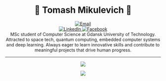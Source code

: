<h1 align="center"> 🦾 Tomash Mikulevich 🔭 </h1>

<div align="center" id="email-badge">
  <a href="mailto:tommikulevich@gmail.com">
    <img src="https://img.shields.io/badge/Email-tommikulevich@gmail.com-brightgreen" alt="Email"/>
  </a>
</div>

<div align="center" id="badges">
  <a href="https://www.linkedin.com/in/tommikulevich/">
    <img src="https://img.shields.io/badge/LinkedIn-blue?style=for-the-badge&logo=linkedin&logoColor=white" alt="LinkedIn"/>
  </a>
  <a href="https://www.facebook.com/funtomqq/">
    <img src="https://img.shields.io/badge/FaceBook-red?style=for-the-badge&logo=facebook&logoColor=white" alt="Facebook"/>
  </a>
</div>

<div align="center">
MSc student of Computer Science at Gdansk University of Technology. Attracted to space tech, quantum computing, embedded computer systems and deep learning. Always eager to learn innovative skills and contribute to meaningful projects that drive human progress.
</div>

---

<p align="center">
  <a href="https://skillicons.dev">
    <img src="https://skillicons.dev/icons?i=c,python,go,rust,postgres,cs,cpp,raspberrypi,linux,git,latex,obsidian,notion" />
  </a>
</p>

<div align="center" dir="auto" <img style="max-width: 100%;" />
 <img style="max-width: 100%;" src="https://github-readme-stats.vercel.app/api?username=tommikulevich&bg_color=30,e96443,904e95&title_color=fff&text_color=fff&rank_icon=github&show_icons=true" />
</div>

<!--
### 🎯 Some Projects 
-->

<!--
### 📈 Stats

[![GitHub Streak](http://github-readme-streak-stats.herokuapp.com?user=tommikulevich&theme=dark&background=001000)](https://git.io/streak-stats)

[![Top Langs](https://github-readme-stats.vercel.app/api/top-langs/?username=tommikulevich&layout=compact&theme=vision-friendly-dark)](https://github.com/anuraghazra/github-readme-stats)

![GitHub Stats](https://github-readme-stats.vercel.app/api?username=tommikulevich&show_icons=true&theme=transparent)
-->

